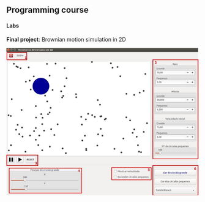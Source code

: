 ## Programming course
#### Labs
**Final project**: Brownian motion simulation in 2D

<img src="projeto_final/Projeto_12_LaTeX/tela.JPG" alt="Project sample" width="700"/>
